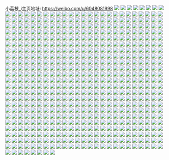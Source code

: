 小荔枝_i主页地址: https://weibo.com/u/6048081998 
![](https://wx4.sinaimg.cn/mw2000/006Bj8pEly1h91aouwnikj32c03407wk.jpg) 
![](https://wx4.sinaimg.cn/mw2000/006Bj8pEly1h91acoo88jj32c03407wj.jpg) 
![](https://wx4.sinaimg.cn/mw2000/006Bj8pEly1h91ac1h1vnj32c0340npf.jpg) 
![](https://wx4.sinaimg.cn/mw2000/006Bj8pEly1h91acrcf6uj32c0340u0z.jpg) 
![](https://wx4.sinaimg.cn/mw2000/006Bj8pEly1h91ac5hhoyj32802yonpf.jpg) 
![](https://wx4.sinaimg.cn/mw2000/006Bj8pEly1h91acskcyqj32c0340u0y.jpg) 
![](https://wx4.sinaimg.cn/mw2000/006Bj8pEly1h91ac742z7j32c03401kz.jpg) 
![](https://wx4.sinaimg.cn/mw2000/006Bj8pEly1h91actutufj32c0340x6q.jpg) 
![](https://wx4.sinaimg.cn/mw2000/006Bj8pEly1h91am2p43xj32392sbe83.jpg) 
![](https://wx4.sinaimg.cn/mw2000/006Bj8pEly1h8g03b583mj32c03401kz.jpg) 
![](https://wx4.sinaimg.cn/mw2000/006Bj8pEly1h8g03ebc1sj32c0340e83.jpg) 
![](https://wx4.sinaimg.cn/mw2000/006Bj8pEly1h8g037jacqj32802yokjo.jpg) 
![](https://wx4.sinaimg.cn/mw2000/006Bj8pEly1h8g0tx0675j32c0340npe.jpg) 
![](https://wx4.sinaimg.cn/mw2000/006Bj8pEly1h8g03bzvmvj32c0340e81.jpg) 
![](https://wx4.sinaimg.cn/mw2000/006Bj8pEly1h8g0r6n2waj32802yoe85.jpg) 
![](https://wx4.sinaimg.cn/mw2000/006Bj8pEly1h866096k14j30zo0zo7wh.jpg) 
![](https://wx4.sinaimg.cn/mw2000/006Bj8pEly1h866065okfj30yt0yt13w.jpg) 
![](https://wx4.sinaimg.cn/mw2000/006Bj8pEly1h86607ravaj30to0to1kx.jpg) 
![](https://wx4.sinaimg.cn/mw2000/006Bj8pEly1h86606pc46j30sg0sgthr.jpg) 
![](https://wx4.sinaimg.cn/mw2000/006Bj8pEly1h83htkmkgoj32802yo4qr.jpg) 
![](https://wx4.sinaimg.cn/mw2000/006Bj8pEly1h83httpfjrj32612yrnpd.jpg) 
![](https://wx4.sinaimg.cn/mw2000/006Bj8pEly1h83htpnz4pj32ak323x6p.jpg) 
![](https://wx4.sinaimg.cn/mw2000/006Bj8pEly1h83htlqiyzj31ym2m5b2a.jpg) 
![](https://wx4.sinaimg.cn/mw2000/006Bj8pEly1h83htsmd51j32c03401ky.jpg) 
![](https://wx4.sinaimg.cn/mw2000/006Bj8pEly1h83htijtwqj322p22pkjm.jpg) 
![](https://wx4.sinaimg.cn/mw2000/006Bj8pEly1h83htg6qcgj32802yo1kz.jpg) 
![](https://wx4.sinaimg.cn/mw2000/006Bj8pEly1h83htw2gxqj328k2zeqv7.jpg) 
![](https://wx4.sinaimg.cn/mw2000/006Bj8pEly1h83htnx6jnj32802yoqv6.jpg) 
![](https://wx4.sinaimg.cn/mw2000/006Bj8pEly1h83htolk02j30vc15s4cw.jpg) 
![](https://wx4.sinaimg.cn/mw2000/006Bj8pEly1h83htutt44j32c0340qv7.jpg) 
![](https://wx4.sinaimg.cn/mw2000/006Bj8pEly1h83htrqnqgj32802yohdv.jpg) 
![](https://wx4.sinaimg.cn/mw2000/006Bj8pEly1h7wqzqa9x0j324u2ugb2c.jpg) 
![](https://wx4.sinaimg.cn/mw2000/006Bj8pEly1h7wqyu6a8yj30u01407hz.jpg) 
![](https://wx4.sinaimg.cn/mw2000/006Bj8pEly1h7wqz48gqmj32802yo7wj.jpg) 
![](https://wx4.sinaimg.cn/mw2000/006Bj8pEly1h7wqywfdjdj31zt2nrkjm.jpg) 
![](https://wx4.sinaimg.cn/mw2000/006Bj8pEly1h7wqysuomvj32c03407wl.jpg) 
![](https://wx4.sinaimg.cn/mw2000/006Bj8pEly1h7wr025lw7j32802yoqv8.jpg) 
![](https://wx4.sinaimg.cn/mw2000/006Bj8pEly1h7wqzw2vpjj322i2rcnpf.jpg) 
![](https://wx4.sinaimg.cn/mw2000/006Bj8pEly1h7wr0418uqj329c29cx6p.jpg) 
![](https://wx4.sinaimg.cn/mw2000/006Bj8pEly1h7wqzde0pwj32802yo1l0.jpg) 
![](https://wx4.sinaimg.cn/mw2000/006Bj8pEly1h6hneun7fdj32802yoqv8.jpg) 
![](https://wx4.sinaimg.cn/mw2000/006Bj8pEly1h6hnesxr08j325p2y7qv5.jpg) 
![](https://wx4.sinaimg.cn/mw2000/006Bj8pEly1h6hneg1lovj32802804qr.jpg) 
![](https://wx4.sinaimg.cn/mw2000/006Bj8pEly1h6hnem9gatj32802804nv.jpg) 
![](https://wx4.sinaimg.cn/mw2000/006Bj8pEly1h6hneby0laj31p21p2u0y.jpg) 
![](https://wx4.sinaimg.cn/mw2000/006Bj8pEly1h6hne9x6iuj321g21gqv6.jpg) 
![](https://wx4.sinaimg.cn/mw2000/006Bj8pEly1h6hnedc7olj32yo280b2c.jpg) 
![](https://wx4.sinaimg.cn/mw2000/006Bj8pEly1h6hnernheyj322a22a4qp.jpg) 
![](https://wx4.sinaimg.cn/mw2000/006Bj8pEly1h6hnekpsotj3280280e65.jpg) 
![](https://wx4.sinaimg.cn/mw2000/006Bj8pEly1h6hneqbkwuj32yo2804jc.jpg) 
![](https://wx4.sinaimg.cn/mw2000/006Bj8pEly1h6hneeufp0j32802804qs.jpg) 
![](https://wx4.sinaimg.cn/mw2000/006Bj8pEly1h6hnejbtb4j32802yo1l1.jpg) 
![](https://wx4.sinaimg.cn/mw2000/006Bj8pEly1h6d2gvnk5jj31ho1zkh6u.jpg) 
![](https://wx4.sinaimg.cn/mw2000/006Bj8pEly1h6d2h0uyj8j31xi2kob2c.jpg) 
![](https://wx4.sinaimg.cn/mw2000/006Bj8pEly1h6d2gmhi6lj32802yonpf.jpg) 
![](https://wx4.sinaimg.cn/mw2000/006Bj8pEly1h6d2gzl7ahj30tw13wte2.jpg) 
![](https://wx4.sinaimg.cn/mw2000/006Bj8pEly1h6d2gpcq8wj32802yotp9.jpg) 
![](https://wx4.sinaimg.cn/mw2000/006Bj8pEly1h6d2gfx0xlj31ho1zkwxs.jpg) 
![](https://wx4.sinaimg.cn/mw2000/006Bj8pEly1h6d2gz1i0ij31ho1zkqv6.jpg) 
![](https://wx4.sinaimg.cn/mw2000/006Bj8pEly1h6d2h24w6mj32c0340npf.jpg) 
![](https://wx4.sinaimg.cn/mw2000/006Bj8pEly1h6d2gte5k6j32yo280h69.jpg) 
![](https://wx4.sinaimg.cn/mw2000/006Bj8pEly1h6d2gqj7pnj327z27ze82.jpg) 
![](https://wx4.sinaimg.cn/mw2000/006Bj8pEly1h6d2gdfrrej31ho1zk1kz.jpg) 
![](https://wx4.sinaimg.cn/mw2000/006Bj8pEly1h6d2gitt2oj31ho1zle82.jpg) 
![](https://wx4.sinaimg.cn/mw2000/006Bj8pEly1h4z5cx4fa9j30sg0sgk8b.jpg) 
![](https://wx4.sinaimg.cn/mw2000/006Bj8pEly1h4z5cigti9j324x2zq1ky.jpg) 
![](https://wx4.sinaimg.cn/mw2000/006Bj8pEly1h4z5chdztgj30u6148tkg.jpg) 
![](https://wx4.sinaimg.cn/mw2000/006Bj8pEly1h4z5cxlynsj31jm225npd.jpg) 
![](https://wx4.sinaimg.cn/mw2000/006Bj8pEly1h4z5cjbofnj322x2rwx6p.jpg) 
![](https://wx4.sinaimg.cn/mw2000/006Bj8pEly1h4z5cfplevj32z12c07wj.jpg) 
![](https://wx4.sinaimg.cn/mw2000/006Bj8pEly1h4z5cls769j32c0340b2b.jpg) 
![](https://wx4.sinaimg.cn/mw2000/006Bj8pEly1h4z5cgwg2aj324m2tx1kz.jpg) 
![](https://wx4.sinaimg.cn/mw2000/006Bj8pEly1h5406s3p36j32c03404qr.jpg) 
![](https://wx4.sinaimg.cn/mw2000/006Bj8pEly1h5406r5uy7j31qv2lz7wi.jpg) 
![](https://wx4.sinaimg.cn/mw2000/006Bj8pEly1h4gm98jv5qj30pq0zkdq0.jpg) 
![](https://wx4.sinaimg.cn/mw2000/006Bj8pEly1h4gm93mv84j30qo0zkwpb.jpg) 
![](https://wx4.sinaimg.cn/mw2000/006Bj8pEly1h4gm93v6k9j30qo0zkjxt.jpg) 
![](https://wx4.sinaimg.cn/mw2000/006Bj8pEly1h4gm92yplnj30qo0zkqc5.jpg) 
![](https://wx4.sinaimg.cn/mw2000/006Bj8pEly1h4gm98tnjwj30zk0qo48i.jpg) 
![](https://wx4.sinaimg.cn/mw2000/006Bj8pEly1h4gm94wjvmj30qo0zktfj.jpg) 
![](https://wx4.sinaimg.cn/mw2000/006Bj8pEly1h4gm9952amj30zk0qotij.jpg) 
![](https://wx4.sinaimg.cn/mw2000/006Bj8pEly1h4gm939tulj30om0zk0zk.jpg) 
![](https://wx4.sinaimg.cn/mw2000/006Bj8pEly1h4gm94mhgsj30qo0zkn6i.jpg) 
![](https://wx4.sinaimg.cn/mw2000/006Bj8pEly1h4gm9718glj328y2zyhdv.jpg) 
![](https://wx4.sinaimg.cn/mw2000/006Bj8pEly1h4gm94adtkj31cn1svtmv.jpg) 
![](https://wx4.sinaimg.cn/mw2000/006Bj8pEly1h4gm981i7oj328s28qhdu.jpg) 
![](https://wx4.sinaimg.cn/mw2000/006Bj8pEly1h42wqijc3xj31dw1dw4qp.jpg) 
![](https://wx4.sinaimg.cn/mw2000/006Bj8pEly1h42wqjg3slj31jr1jre81.jpg) 
![](https://wx4.sinaimg.cn/mw2000/006Bj8pEly1h42wqqxkboj31ud1udhdu.jpg) 
![](https://wx4.sinaimg.cn/mw2000/006Bj8pEly1h42wql5rmyj3268268qv6.jpg) 
![](https://wx4.sinaimg.cn/mw2000/006Bj8pEly1h42wqn6ixqj31qd1qd7wj.jpg) 
![](https://wx4.sinaimg.cn/mw2000/006Bj8pEly1h42wqwdjfgj3231231qv6.jpg) 
![](https://wx4.sinaimg.cn/mw2000/006Bj8pEly1h42wqrzicvj324n2u7npe.jpg) 
![](https://wx4.sinaimg.cn/mw2000/006Bj8pEly1h42wqotfgoj31j41j4b29.jpg) 
![](https://wx4.sinaimg.cn/mw2000/006Bj8pEly1h42wqpt3u8j321l2vz1ky.jpg) 
![](https://wx4.sinaimg.cn/mw2000/006Bj8pEly1h3p1sxfsbwj3280280hdw.jpg) 
![](https://wx4.sinaimg.cn/mw2000/006Bj8pEly1h3p1t5oivxj32c02c0u0x.jpg) 
![](https://wx4.sinaimg.cn/mw2000/006Bj8pEly1h3p1sogn5vj32802yoqv8.jpg) 
![](https://wx4.sinaimg.cn/mw2000/006Bj8pEly1h3p1tb2z5yj31400u07ce.jpg) 
![](https://wx4.sinaimg.cn/mw2000/006Bj8pEly1h3p1taq3cpj32yo280u10.jpg) 
![](https://wx4.sinaimg.cn/mw2000/006Bj8pEly1h3p1spt7huj32c02c04qr.jpg) 
![](https://wx4.sinaimg.cn/mw2000/006Bj8pEly1h3p1t4j78aj32c02c0u0y.jpg) 
![](https://wx4.sinaimg.cn/mw2000/006Bj8pEly1h3p1y29e7dj32c02c0b2a.jpg) 
![](https://wx4.sinaimg.cn/mw2000/006Bj8pEly1h3p1sqtxpmj329830bkjm.jpg) 
![](https://wx4.sinaimg.cn/mw2000/006Bj8pEly1h3cf6q33cjj322x2rvu0y.jpg) 
![](https://wx4.sinaimg.cn/mw2000/006Bj8pEly1h3cf6r4uubj32312s2e82.jpg) 
![](https://wx4.sinaimg.cn/mw2000/006Bj8pEly1h3cf6ifaplj31ma25p1kx.jpg) 
![](https://wx4.sinaimg.cn/mw2000/006Bj8pEly1h3cf6p08msj32802yo1kz.jpg) 
![](https://wx4.sinaimg.cn/mw2000/006Bj8pEly1h3cf6hr9akj32802yo4qr.jpg) 
![](https://wx4.sinaimg.cn/mw2000/006Bj8pEly1h3cf6lh8tuj32802yo4qr.jpg) 
![](https://wx4.sinaimg.cn/mw2000/006Bj8pEly1h3cf6msx5oj32802yphdv.jpg) 
![](https://wx4.sinaimg.cn/mw2000/006Bj8pEly1h3cf6ntn2tj32802yonpe.jpg) 
![](https://wx4.sinaimg.cn/mw2000/006Bj8pEly1h3cf6jar0pj325j2ve1ky.jpg) 
![](https://wx4.sinaimg.cn/mw2000/006Bj8pEly1h34d3c7u5hj32c02c0u0y.jpg) 
![](https://wx4.sinaimg.cn/mw2000/006Bj8pEly1h34d39xtsgj3280280kjn.jpg) 
![](https://wx4.sinaimg.cn/mw2000/006Bj8pEly1h34d38as8qj3280280b2c.jpg) 
![](https://wx4.sinaimg.cn/mw2000/006Bj8pEly1h34d3nn19hj32802yox6t.jpg) 
![](https://wx4.sinaimg.cn/mw2000/006Bj8pEly1h34d3eogm7j32c02c0hdu.jpg) 
![](https://wx4.sinaimg.cn/mw2000/006Bj8pEly1h34d3b5kmrj32hq3bo1kz.jpg) 
![](https://wx4.sinaimg.cn/mw2000/006Bj8pEly1h34d3dan4rj32c02c0x6q.jpg) 
![](https://wx4.sinaimg.cn/mw2000/006Bj8pEly1h34d3rbzhmj31z22mq7wk.jpg) 
![](https://wx4.sinaimg.cn/mw2000/006Bj8pEly1h34d3la3gtj32c0340x6p.jpg) 
![](https://wx4.sinaimg.cn/mw2000/006Bj8pEly1h34d3gxv4tj32c02c07wj.jpg) 
![](https://wx4.sinaimg.cn/mw2000/006Bj8pEly1h34d3il1unj32802807wk.jpg) 
![](https://wx4.sinaimg.cn/mw2000/006Bj8pEly1h34d3fvep8j32c02c01kz.jpg) 
![](https://wx4.sinaimg.cn/mw2000/006Bj8pEly1h34d3p7webj31tg2f9u0z.jpg) 
![](https://wx4.sinaimg.cn/mw2000/006Bj8pEly1h34d3bghtqj30u00u0tkk.jpg) 
![](https://wx4.sinaimg.cn/mw2000/006Bj8pEly1h34d3k7mi8j32c03404qt.jpg) 
![](https://wx4.sinaimg.cn/mw2000/006Bj8pEly1h2v3u03s2yj327z27znpg.jpg) 
![](https://wx4.sinaimg.cn/mw2000/006Bj8pEly1h2v3tqmgs6j30w30w3tu2.jpg) 
![](https://wx4.sinaimg.cn/mw2000/006Bj8pEly1h2v3u5hi2uj31n51n5b2a.jpg) 
![](https://wx4.sinaimg.cn/mw2000/006Bj8pEly1h2v3u4nwfnj32802yohdx.jpg) 
![](https://wx4.sinaimg.cn/mw2000/006Bj8pEly1h2v3ty3m14j32c02c0x6p.jpg) 
![](https://wx4.sinaimg.cn/mw2000/006Bj8pEly1h2v3tu2pf6j31vf2hve84.jpg) 
![](https://wx4.sinaimg.cn/mw2000/006Bj8pEly1h2v3tvuuagj32802yo1l1.jpg) 
![](https://wx4.sinaimg.cn/mw2000/006Bj8pEly1h2v3trf8c7j32c02c0x6q.jpg) 
![](https://wx4.sinaimg.cn/mw2000/006Bj8pEly1h2v3txfn1cj32802yohdw.jpg) 
![](https://wx4.sinaimg.cn/mw2000/006Bj8pEly1h2g1iu1ggfj31lk2fs1kx.jpg) 
![](https://wx4.sinaimg.cn/mw2000/006Bj8pEly1h2g1iw7jlpj322g2yn4qq.jpg) 
![](https://wx4.sinaimg.cn/mw2000/006Bj8pEly1h2g1isy7bgj32802yob2a.jpg) 
![](https://wx4.sinaimg.cn/mw2000/006Bj8pEly1h2g1j1v4sqj30u0140wng.jpg) 
![](https://wx4.sinaimg.cn/mw2000/006Bj8pEly1h2g1ixgb50j32802yo4qr.jpg) 
![](https://wx4.sinaimg.cn/mw2000/006Bj8pEly1h2g1iz2hh1j32802yo1kz.jpg) 
![](https://wx4.sinaimg.cn/mw2000/006Bj8pEly1h2g1j024hsj32ak2akhdu.jpg) 
![](https://wx4.sinaimg.cn/mw2000/006Bj8pEly1h2g1j1e0vcj32802yohdu.jpg) 
![](https://wx4.sinaimg.cn/mw2000/006Bj8pEly1h2133uu6whj32802yox6q.jpg) 
![](https://wx4.sinaimg.cn/mw2000/006Bj8pEly1h2133wbfnbj32102rsu0y.jpg) 
![](https://wx4.sinaimg.cn/mw2000/006Bj8pEly1h2133xr4nrj32802yonpf.jpg) 
![](https://wx4.sinaimg.cn/mw2000/006Bj8pEly1h2133yy70xj32yo280b2b.jpg) 
![](https://wx4.sinaimg.cn/mw2000/006Bj8pEly1h2133qtqrzj32802yo7wk.jpg) 
![](https://wx4.sinaimg.cn/mw2000/006Bj8pEly1h2133o1bkbj32402w3x6p.jpg) 
![](https://wx4.sinaimg.cn/mw2000/006Bj8pEly1h2133tima6j32802yob2b.jpg) 
![](https://wx4.sinaimg.cn/mw2000/006Bj8pEly1h2133oi72uj30u2142k59.jpg) 
![](https://wx4.sinaimg.cn/mw2000/006Bj8pEly1h21344exmpj31dc1qtnpd.jpg) 
![](https://wx4.sinaimg.cn/mw2000/006Bj8pEly1h21347an8pj32yo280npf.jpg) 
![](https://wx4.sinaimg.cn/mw2000/006Bj8pEly1h2134v65osj32332x0qv6.jpg) 
![](https://wx4.sinaimg.cn/mw2000/006Bj8pEly1h2134tvuiwj32c0340hdw.jpg) 
![](https://wx4.sinaimg.cn/mw2000/006Bj8pEly1h21342xyzaj32yo280hdv.jpg) 
![](https://wx4.sinaimg.cn/mw2000/006Bj8pEly1h21340zgmdj323z2wee84.jpg) 
![](https://wx4.sinaimg.cn/mw2000/006Bj8pEly1h21345vftmj32372wyu0z.jpg) 
![](https://wx4.sinaimg.cn/mw2000/006Bj8pEly1h1xfxkcqotj32802yo7wi.jpg) 
![](https://wx4.sinaimg.cn/mw2000/006Bj8pEly1h1xfxhx3lxj30u00u0djj.jpg) 
![](https://wx4.sinaimg.cn/mw2000/006Bj8pEly1h1xfxphc2dj3280280e81.jpg) 
![](https://wx4.sinaimg.cn/mw2000/006Bj8pEly1h1xfxow5c9j32802yonpd.jpg) 
![](https://wx4.sinaimg.cn/mw2000/006Bj8pEly1h1xfxhpx4xj30ty19atj4.jpg) 
![](https://wx4.sinaimg.cn/mw2000/006Bj8pEly1h1xfxlapxfj32802yoe82.jpg) 
![](https://wx4.sinaimg.cn/mw2000/006Bj8pEly1h1xfxhaqnwj32802you0x.jpg) 
![](https://wx4.sinaimg.cn/mw2000/006Bj8pEly1h1xfxj729rj320p2shqv5.jpg) 
![](https://wx4.sinaimg.cn/mw2000/006Bj8pEly1h1xfxiiu0bj31qz1qz4qp.jpg) 
![](https://wx4.sinaimg.cn/mw2000/006Bj8pEly1h1xfxnvxf4j3280280b29.jpg) 
![](https://wx4.sinaimg.cn/mw2000/006Bj8pEly1h1xfxml5l5j32802yox6p.jpg) 
![](https://wx4.sinaimg.cn/mw2000/006Bj8pEly1h1xfyvxa7uj31z01z07wh.jpg) 
![](https://wx4.sinaimg.cn/mw2000/006Bj8pEly1h15w4bn0cjj3280280u0x.jpg) 
![](https://wx4.sinaimg.cn/mw2000/006Bj8pEly1h15w4x3iyaj329a29aqv6.jpg) 
![](https://wx4.sinaimg.cn/mw2000/006Bj8pEly1h15w4ka15lj3280280kjl.jpg) 
![](https://wx4.sinaimg.cn/mw2000/006Bj8pEly1h15w4jnopzj32802807wi.jpg) 
![](https://wx4.sinaimg.cn/mw2000/006Bj8pEly1h15w5bckxxj30tw0twdy9.jpg) 
![](https://wx4.sinaimg.cn/mw2000/006Bj8pEly1h15w4huu55j32802804qq.jpg) 
![](https://wx4.sinaimg.cn/mw2000/006Bj8pEly1h15w4irturj324a24ab2a.jpg) 
![](https://wx4.sinaimg.cn/mw2000/006Bj8pEly1h15w4ldjyqj323d23de81.jpg) 
![](https://wx4.sinaimg.cn/mw2000/006Bj8pEly1h15w4do7tlj32802yokjn.jpg) 
![](https://wx4.sinaimg.cn/mw2000/006Bj8pEly1h0xmy5y5trj325a25aqv9.jpg) 
![](https://wx4.sinaimg.cn/mw2000/006Bj8pEly1h0xmxtwbq0j32c02c0npe.jpg) 
![](https://wx4.sinaimg.cn/mw2000/006Bj8pEly1h0xmy2b46mj32802yox6s.jpg) 
![](https://wx4.sinaimg.cn/mw2000/006Bj8pEly1h0xmy8y3x6j3280280x6r.jpg) 
![](https://wx4.sinaimg.cn/mw2000/006Bj8pEly1h0xmxyjhz2j32802801kz.jpg) 
![](https://wx4.sinaimg.cn/mw2000/006Bj8pEly1h0xmyc4htpj3280280b2c.jpg) 
![](https://wx4.sinaimg.cn/mw2000/006Bj8pEly1h0xmxx8ylcj321k21k1l0.jpg) 
![](https://wx4.sinaimg.cn/mw2000/006Bj8pEly1h0xmxvai8aj33402c0x6s.jpg) 
![](https://wx4.sinaimg.cn/mw2000/006Bj8pEly1h0xmxt29x1j327926okjo.jpg) 
![](https://wx4.sinaimg.cn/mw2000/006Bj8pEly1gy1nma46m1j32802yohdu.jpg) 
![](https://wx4.sinaimg.cn/mw2000/006Bj8pEly1gy1nmv73nbj30u00u0jzf.jpg) 
![](https://wx4.sinaimg.cn/mw2000/006Bj8pEly1gy1nmfjadpj31rn1rnnpd.jpg) 
![](https://wx4.sinaimg.cn/mw2000/006Bj8pEly1gy1nmdoio7j3214214hdt.jpg) 
![](https://wx4.sinaimg.cn/mw2000/006Bj8pEly1gy1nmud2coj30u00u0to7.jpg) 
![](https://wx4.sinaimg.cn/mw2000/006Bj8pEly1gy1nmh4gxej31sh2g77wi.jpg) 
![](https://wx4.sinaimg.cn/mw2000/006Bj8pEly1gy1nmejel3j31t125chdt.jpg) 
![](https://wx4.sinaimg.cn/mw2000/006Bj8pEly1gy1nmppn97j30u20u2ame.jpg) 
![](https://wx4.sinaimg.cn/mw2000/006Bj8pEly1gy1nmcrchjj323k23k7wi.jpg) 
![](https://wx4.sinaimg.cn/mw2000/006Bj8pEly1gxsi6n8ay9j32672wanpd.jpg) 
![](https://wx4.sinaimg.cn/mw2000/006Bj8pEly1gxsi6o59t4j32802yox6s.jpg) 
![](https://wx4.sinaimg.cn/mw2000/006Bj8pEly1gxsi6m53t0j32c0340u0y.jpg) 
![](https://wx4.sinaimg.cn/mw2000/006Bj8pEly1gxsi6p3zfjj32802yoe84.jpg) 
![](https://wx4.sinaimg.cn/mw2000/006Bj8pEly1gxsi6pur5wj32c02c0x6p.jpg) 
![](https://wx4.sinaimg.cn/mw2000/006Bj8pEly1gxsi6rft8ij32c02c0hdu.jpg) 
![](https://wx4.sinaimg.cn/mw2000/006Bj8pEly1gxsi6ulap7j32c0340x6q.jpg) 
![](https://wx4.sinaimg.cn/mw2000/006Bj8pEly1gxsi6srw3fj32802yob2c.jpg) 
![](https://wx4.sinaimg.cn/mw2000/006Bj8pEly1gxlk2164yxj32802yoe86.jpg) 
![](https://wx4.sinaimg.cn/mw2000/006Bj8pEly1gxlk25o6p0j323s2t1qv6.jpg) 
![](https://wx4.sinaimg.cn/mw2000/006Bj8pEly1gxlk1qhq22j323h2snnpf.jpg) 
![](https://wx4.sinaimg.cn/mw2000/006Bj8pEly1gxlk22o70sj30u01bedvt.jpg) 
![](https://wx4.sinaimg.cn/mw2000/006Bj8pEly1gxlk280u11j32802yo7wk.jpg) 
![](https://wx4.sinaimg.cn/mw2000/006Bj8pEly1gxlk1xoeoyj32802yonpi.jpg) 
![](https://wx4.sinaimg.cn/mw2000/006Bj8pEly1gxlk21t17zj30u0140n4r.jpg) 
![](https://wx4.sinaimg.cn/mw2000/006Bj8pEly1gxlk229ceej30u00u04f6.jpg) 
![](https://wx4.sinaimg.cn/mw2000/006Bj8pEly1gxlk1tvy5xj32802yohdv.jpg) 
![](https://wx4.sinaimg.cn/mw2000/006Bj8pEly1gwzkcih7uxj31sg2dskjm.jpg) 
![](https://wx4.sinaimg.cn/mw2000/006Bj8pEly1gww4ld1t5bj31sg2dsu0y.jpg) 
![](https://wx4.sinaimg.cn/mw2000/006Bj8pEly1gwi7otvqn0j30u0140jzt.jpg) 
![](https://wx4.sinaimg.cn/mw2000/006Bj8pEly1gwi7ou47prj30u00u042s.jpg) 
![](https://wx4.sinaimg.cn/mw2000/006Bj8pEly1gwi7oujebyj30w616w163.jpg) 
![](https://wx4.sinaimg.cn/mw2000/006Bj8pEly1gwi7ov4kpxj30w616wk2u.jpg) 
![](https://wx4.sinaimg.cn/mw2000/006Bj8pEly1gwi7ovelnqj30u0140wkr.jpg) 
![](https://wx4.sinaimg.cn/mw2000/006Bj8pEly1gwi7ow7mu9j30u03c0h8x.jpg) 
![](https://wx4.sinaimg.cn/mw2000/006Bj8pEly1gwi7own85pj30u00u077l.jpg) 
![](https://wx4.sinaimg.cn/mw2000/006Bj8pEly1gwi7owye9mj30u00u0tef.jpg) 
![](https://wx4.sinaimg.cn/mw2000/006Bj8pEly1gwi7ot9izwj30u03c47wh.jpg) 
![](https://wx4.sinaimg.cn/mw2000/006Bj8pEly1gvic3vi2gzj60u014044402.jpg) 
![](https://wx4.sinaimg.cn/mw2000/006Bj8pEly1gvic3vyfrqj60u00u0qa702.jpg) 
![](https://wx4.sinaimg.cn/mw2000/006Bj8pEly1gvic3wkglxj60u02ai7mc02.jpg) 
![](https://wx4.sinaimg.cn/mw2000/006Bj8pEly1gvic3wzf9yj61400u0dpz02.jpg) 
![](https://wx4.sinaimg.cn/mw2000/006Bj8pEly1gvic3ye6wij60u00u0dne02.jpg) 
![](https://wx4.sinaimg.cn/mw2000/006Bj8pEly1gvic3uxzpsj60u02d04he02.jpg) 
![](https://wx4.sinaimg.cn/mw2000/006Bj8pEly1gvic3zhalgj60u02i07oo02.jpg) 
![](https://wx4.sinaimg.cn/mw2000/006Bj8pEly1gvic3zzjgwj60u00u00zu02.jpg) 
![](https://wx4.sinaimg.cn/mw2000/006Bj8pEly1gvic40llekj60u00u079y02.jpg) 
![](https://wx4.sinaimg.cn/mw2000/006Bj8pEly1gv4m57wcwtj629y31a7wj02.jpg) 
![](https://wx4.sinaimg.cn/mw2000/006Bj8pEly1gv4m59posgj627232ie8302.jpg) 
![](https://wx4.sinaimg.cn/mw2000/006Bj8pEly1gv4m5d6homj627i2zchdv02.jpg) 
![](https://wx4.sinaimg.cn/mw2000/006Bj8pEly1gv4m5ei5v9j61sc2ds7wj02.jpg) 
![](https://wx4.sinaimg.cn/mw2000/006Bj8pEly1gv4m5ardrnj61o3285b2902.jpg) 
![](https://wx4.sinaimg.cn/mw2000/006Bj8pEly1gv4m554ww6j620w2p64qq02.jpg) 
![](https://wx4.sinaimg.cn/mw2000/006Bj8pEly1gv4m56002oj60u03c07wh02.jpg) 
![](https://wx4.sinaimg.cn/mw2000/006Bj8pEly1gv4m5c172pj628f28fu0x02.jpg) 
![](https://wx4.sinaimg.cn/mw2000/006Bj8pEly1gv4m56oeo3j60u02uix5d02.jpg) 
![](https://wx4.sinaimg.cn/mw2000/006Bj8pEly1guwc6313usj61491491kx02.jpg) 
![](https://wx4.sinaimg.cn/mw2000/006Bj8pEly1guwc5jjcwuj61mn1mn1ky02.jpg) 
![](https://wx4.sinaimg.cn/mw2000/006Bj8pEly1guwc6cf21zj62802801l002.jpg) 
![](https://wx4.sinaimg.cn/mw2000/006Bj8pEly1guwc608l5sj6280280u1002.jpg) 
![](https://wx4.sinaimg.cn/mw2000/006Bj8pEly1guwc6mpl16j6280280u0y02.jpg) 
![](https://wx4.sinaimg.cn/mw2000/006Bj8pEly1guwc6eklehj61yo2m67wj02.jpg) 
![](https://wx4.sinaimg.cn/mw2000/006Bj8pEly1guwc5piduhj61ov1ovx6p02.jpg) 
![](https://wx4.sinaimg.cn/mw2000/006Bj8pEly1guwc6pqqdxj62802yo7wj02.jpg) 
![](https://wx4.sinaimg.cn/mw2000/006Bj8pEly1guwc6l1iajj61ta2te1l002.jpg) 
![](https://wx4.sinaimg.cn/mw2000/006Bj8pEly1gupgi2t91uj60ty0mhqez02.jpg) 
![](https://wx4.sinaimg.cn/mw2000/006Bj8pEly1gupgi1961gj62802yo4qs02.jpg) 
![](https://wx4.sinaimg.cn/mw2000/006Bj8pEly1gupghndefhj61ho1zknpd02.jpg) 
![](https://wx4.sinaimg.cn/mw2000/006Bj8pEly1gupgiflsjhj60u00u0dlf02.jpg) 
![](https://wx4.sinaimg.cn/mw2000/006Bj8pEly1gupgikni5fj61cy1ta7wi02.jpg) 
![](https://wx4.sinaimg.cn/mw2000/006Bj8pEly1gupgie7wcej62c0340hdu02.jpg) 
![](https://wx4.sinaimg.cn/mw2000/006Bj8pEly1gupgi9yce4j61f91wahdt02.jpg) 
![](https://wx4.sinaimg.cn/mw2000/006Bj8pEly1gupgi59ggrj61yg2lye8202.jpg) 
![](https://wx4.sinaimg.cn/mw2000/006Bj8pEly1gupgice5fpj60om0wuaj602.jpg) 
![](https://wx4.sinaimg.cn/mw2000/006Bj8pEly1gucn6i7b6ij61wz2nt1kx02.jpg) 
![](https://wx4.sinaimg.cn/mw2000/006Bj8pEly1gucn6ep98kj62c02c0x6q02.jpg) 
![](https://wx4.sinaimg.cn/mw2000/006Bj8pEly1gucn6aqfg7j62c02c0kjl02.jpg) 
![](https://wx4.sinaimg.cn/mw2000/006Bj8pEly1gucn6matbhj60u03c0aup02.jpg) 
![](https://wx4.sinaimg.cn/mw2000/006Bj8pEly1gucn6fptwyj61ej1vddp402.jpg) 
![](https://wx4.sinaimg.cn/mw2000/006Bj8pEly1gucn6gole5j61ep1epaqz02.jpg) 
![](https://wx4.sinaimg.cn/mw2000/006Bj8pEly1gucn6l0pubj61ur1ur7wh02.jpg) 
![](https://wx4.sinaimg.cn/mw2000/006Bj8pEly1gucn6lj4vxj60u02i0dvx02.jpg) 
![](https://wx4.sinaimg.cn/mw2000/006Bj8pEly1gucn6k03vjj60v9166wn502.jpg) 
![](https://wx4.sinaimg.cn/mw2000/006Bj8pEly1gthibd2w66j32c02c0kjm.jpg) 
![](https://wx4.sinaimg.cn/mw2000/006Bj8pEly1gthibmvk6dj31sc2dsx6r.jpg) 
![](https://wx4.sinaimg.cn/mw2000/006Bj8pEly1gthibgodqjj32a92a9kjn.jpg) 
![](https://wx4.sinaimg.cn/mw2000/006Bj8pEly1gthiba9i97j324y2qh1kz.jpg) 
![](https://wx4.sinaimg.cn/mw2000/006Bj8pEly1gthibc0jbrj31wo1wou0z.jpg) 
![](https://wx4.sinaimg.cn/mw2000/006Bj8pEly1gthihkudelj32292r04qs.jpg) 
![](https://wx4.sinaimg.cn/mw2000/006Bj8pEly1gthibih4epj31sc2dshdu.jpg) 
![](https://wx4.sinaimg.cn/mw2000/006Bj8pEly1gthibhi40gj31sc2dsb2a.jpg) 
![](https://wx4.sinaimg.cn/mw2000/006Bj8pEly1gthibjg2n3j31sc2dse82.jpg) 
![](https://wx4.sinaimg.cn/mw2000/006Bj8pEly1gtcqmyguc1j32802yox6r.jpg) 
![](https://wx4.sinaimg.cn/mw2000/006Bj8pEly1gtcqn1l4qgj32c02c04qt.jpg) 
![](https://wx4.sinaimg.cn/mw2000/006Bj8pEly1gtcqn4h3n4j32802yokjp.jpg) 
![](https://wx4.sinaimg.cn/mw2000/006Bj8pEly1gtcqn8sob1j32802you10.jpg) 
![](https://wx4.sinaimg.cn/mw2000/006Bj8pEly1gtcqmwj5xtj32c02c0npe.jpg) 
![](https://wx4.sinaimg.cn/mw2000/006Bj8pEly1gtcqn6m381j32802yohdx.jpg) 
![](https://wx4.sinaimg.cn/mw2000/006Bj8pEly1gtcqmzur6mj31sc2dsb2a.jpg) 
![](https://wx4.sinaimg.cn/mw2000/006Bj8pEly1gtcqmupm8ej32c02c0x6q.jpg) 
![](https://wx4.sinaimg.cn/mw2000/006Bj8pEly1gtcqmt2pahj31sc2dsu0y.jpg) 
![](https://wx4.sinaimg.cn/mw2000/006Bj8pEly1gsbyd6h4x2j32802you1c.jpg) 
![](https://wx4.sinaimg.cn/mw2000/006Bj8pEly1gsbydb27cqj32c02c0u0y.jpg) 
![](https://wx4.sinaimg.cn/mw2000/006Bj8pEly1gsbydkdxk0j32802yonpq.jpg) 
![](https://wx4.sinaimg.cn/mw2000/006Bj8pEly1gsbyd12415j32802yoqvl.jpg) 
![](https://wx4.sinaimg.cn/mw2000/006Bj8pEly1gsbyd9ialaj32c02c07wp.jpg) 
![](https://wx4.sinaimg.cn/mw2000/006Bj8pEly1gsbydsiev6j32802yob2m.jpg) 
![](https://wx4.sinaimg.cn/mw2000/006Bj8pEly1gsbydflz7sj32802yoe8l.jpg) 
![](https://wx4.sinaimg.cn/mw2000/006Bj8pEly1gsbycwrya8j31sg2dshdy.jpg) 
![](https://wx4.sinaimg.cn/mw2000/006Bj8pEly1gsbydo1ux8j32802yo4r3.jpg) 
![](https://wx4.sinaimg.cn/mw2000/006Bj8pEly1grbxj3rcvaj326f2wlx6s.jpg) 
![](https://wx4.sinaimg.cn/mw2000/006Bj8pEly1grbxj286hqj32802yob2c.jpg) 
![](https://wx4.sinaimg.cn/mw2000/006Bj8pEly1grbxj5c8dij326s2x2nph.jpg) 
![](https://wx4.sinaimg.cn/mw2000/006Bj8pEly1grbxizblmij31gq1ybnpe.jpg) 
![](https://wx4.sinaimg.cn/mw2000/006Bj8pEly1grbxiy6afuj32252qve83.jpg) 
![](https://wx4.sinaimg.cn/mw2000/006Bj8pEly1grbxj0r4m7j31ho1zkqv6.jpg) 
![](https://wx4.sinaimg.cn/mw2000/006Bj8pEly1grbxiwya4kj30sr12cnf3.jpg) 
![](https://wx4.sinaimg.cn/mw2000/006Bj8pEly1grbxiw6t3aj30v915odwb.jpg) 
![](https://wx4.sinaimg.cn/mw2000/006Bj8pEly1grbxiwi5a9j30td136qir.jpg) 
![](https://wx4.sinaimg.cn/mw2000/006Bj8pEly1gqumu8ez09j324y2ulu19.jpg) 
![](https://wx4.sinaimg.cn/mw2000/006Bj8pEly1gqumtu95hkj30rs24e4qp.jpg) 
![](https://wx4.sinaimg.cn/mw2000/006Bj8pEly1gqumu3p9qxj31py2amb2f.jpg) 
![](https://wx4.sinaimg.cn/mw2000/006Bj8pEly1gqumu1p8lpj31sc2fkqve.jpg) 
![](https://wx4.sinaimg.cn/mw2000/006Bj8pEly1gqumtvygbdj30zk1betp4.jpg) 
![](https://wx4.sinaimg.cn/mw2000/006Bj8pEly1gqumtvh47nj322c2r4npe.jpg) 
![](https://wx4.sinaimg.cn/mw2000/006Bj8pEly1gqumttjcq1j31sc2ds1kz.jpg) 
![](https://wx4.sinaimg.cn/mw2000/006Bj8pEly1gqumtz3qgnj321v2qz7wt.jpg) 
![](https://wx4.sinaimg.cn/mw2000/006Bj8pEly1gqumtsizpqj31sc2ds1kz.jpg) 
![](https://wx4.sinaimg.cn/mw2000/006Bj8pEly1gq5e23ac38j32c02c0he8.jpg) 
![](https://wx4.sinaimg.cn/mw2000/006Bj8pEly1gq5e1vack4j31sc2dsu0y.jpg) 
![](https://wx4.sinaimg.cn/mw2000/006Bj8pEly1gq5e28g66oj31o01o0npd.jpg) 
![](https://wx4.sinaimg.cn/mw2000/006Bj8pEly1gq5e1yuy64j32c0340npp.jpg) 
![](https://wx4.sinaimg.cn/mw2000/006Bj8pEly1gq5e29icgnj325h2vbqv7.jpg) 
![](https://wx4.sinaimg.cn/mw2000/006Bj8pEly1gq5e1tn953j32c02c0b2b.jpg) 
![](https://wx4.sinaimg.cn/mw2000/006Bj8pEly1gq5e27eh3ej32c02c0kjx.jpg) 
![](https://wx4.sinaimg.cn/mw2000/006Bj8pEly1gq5e2as7esj31sc2dsqv6.jpg) 
![](https://wx4.sinaimg.cn/mw2000/006Bj8pEly1gq5e1sfcuvj31o01o0npd.jpg) 
![](https://wx4.sinaimg.cn/mw2000/006Bj8pEly1gp48d7tx42j31o01o0kjl.jpg) 
![](https://wx4.sinaimg.cn/mw2000/006Bj8pEly1gp48dajhqqj30rs2bcwyc.jpg) 
![](https://wx4.sinaimg.cn/mw2000/006Bj8pEly1gp48d8w411j31o01o0e81.jpg) 
![](https://wx4.sinaimg.cn/mw2000/006Bj8pEly1gp48da07v6j32032y8hdt.jpg) 
![](https://wx4.sinaimg.cn/mw2000/006Bj8pEly1gp48dax4z1j3291291qth.jpg) 
![](https://wx4.sinaimg.cn/mw2000/006Bj8pEly1gp48dccafmj31o01o0u0x.jpg) 
![](https://wx4.sinaimg.cn/mw2000/006Bj8pEly1gp48eqhykdj31o01o0npd.jpg) 
![](https://wx4.sinaimg.cn/mw2000/006Bj8pEly1gp48d9dqyoj30rs2bce3e.jpg) 
![](https://wx4.sinaimg.cn/mw2000/006Bj8pEly1gp48er7t7cj31mz1mzb29.jpg) 
![](https://wx4.sinaimg.cn/mw2000/006Bj8pEly1gorg6g1gxmj31sc2dse87.jpg) 
![](https://wx4.sinaimg.cn/mw2000/006Bj8pEly1gorg6pf8whj31sc2dse87.jpg) 
![](https://wx4.sinaimg.cn/mw2000/006Bj8pEly1gorg6n4qtzj31sc2dse87.jpg) 
![](https://wx4.sinaimg.cn/mw2000/006Bj8pEly1gorg6i9jn9j31sc2ds7wn.jpg) 
![](https://wx4.sinaimg.cn/mw2000/006Bj8pEly1gofvaw7n5vj32802yonpe.jpg) 
![](https://wx4.sinaimg.cn/mw2000/006Bj8pEly1gofvazsniwj32c02c04qp.jpg) 
![](https://wx4.sinaimg.cn/mw2000/006Bj8pEly1gofvaxbbrpj32892897wi.jpg) 
![](https://wx4.sinaimg.cn/mw2000/006Bj8pEly1gofvauw4aoj32c02c0e82.jpg) 
![](https://wx4.sinaimg.cn/mw2000/006Bj8pEly1gofvaz2v7hj32c02c0kjl.jpg) 
![](https://wx4.sinaimg.cn/mw2000/006Bj8pEly1gofvb1g0wkj32c02c04qq.jpg) 
![](https://wx4.sinaimg.cn/mw2000/006Bj8pEly1gofvb47irej31sc2ds7wi.jpg) 
![](https://wx4.sinaimg.cn/mw2000/006Bj8pEly1gofvb0hqf0j32c02c0kjl.jpg) 
![](https://wx4.sinaimg.cn/mw2000/006Bj8pEly1gofvb31dioj31sc2ds7wi.jpg) 
![](https://wx4.sinaimg.cn/mw2000/006Bj8pEly1go5onxaw7oj334022m7wi.jpg) 
![](https://wx4.sinaimg.cn/mw2000/006Bj8pEly1go5oo04wu0j32c0340qv5.jpg) 
![](https://wx4.sinaimg.cn/mw2000/006Bj8pEly1go5oo1k8icj31900u0k1z.jpg) 
![](https://wx4.sinaimg.cn/mw2000/006Bj8pEly1go5onzdfgzj32c0340e82.jpg) 
![](https://wx4.sinaimg.cn/mw2000/006Bj8pEly1go5oo21dfbj334122nu0x.jpg) 
![](https://wx4.sinaimg.cn/mw2000/006Bj8pEly1go5oo13iblj322n340u0y.jpg) 
![](https://wx4.sinaimg.cn/mw2000/006Bj8pEly1go5onylc9jj32y91znx6p.jpg) 
![](https://wx4.sinaimg.cn/mw2000/006Bj8pEly1go5onwknw4j322n340u0x.jpg) 
![](https://wx4.sinaimg.cn/mw2000/006Bj8pEly1go5oo2t4w0j322n340b2a.jpg) 
![](https://wx4.sinaimg.cn/mw2000/006Bj8pEly1gnwajor2yjj32c02c0qv6.jpg) 
![](https://wx4.sinaimg.cn/mw2000/006Bj8pEly1gnwajng7vmj32c02c0e83.jpg) 
![](https://wx4.sinaimg.cn/mw2000/006Bj8pEly1gnwajrouihj31sc2dsqv6.jpg) 
![](https://wx4.sinaimg.cn/mw2000/006Bj8pEly1gnwajpqsfjj32c033yqv6.jpg) 
![](https://wx4.sinaimg.cn/mw2000/006Bj8pEly1gnwajqdx9gj30rs1jkx66.jpg) 
![](https://wx4.sinaimg.cn/mw2000/006Bj8pEly1gnwajquxmpj30rs1jk1jd.jpg) 
![](https://wx4.sinaimg.cn/mw2000/006Bj8pEly1gnwajvhwctj31sc2ds4qq.jpg) 
![](https://wx4.sinaimg.cn/mw2000/006Bj8pEly1gnwajui0bvj32802yohdx.jpg) 
![](https://wx4.sinaimg.cn/mw2000/006Bj8pEly1gnwajsnxx7j31sc2ds7wj.jpg) 
![](https://wx4.sinaimg.cn/mw2000/006Bj8pEly1gntzvr3njhj31o01o0kjl.jpg) 
![](https://wx4.sinaimg.cn/mw2000/006Bj8pEly1gntzvlsdjlj33402c0u0x.jpg) 
![](https://wx4.sinaimg.cn/mw2000/006Bj8pEly1gntzvpwkuhj31o01o0e81.jpg) 
![](https://wx4.sinaimg.cn/mw2000/006Bj8pEly1gntzvufmi3j31o01o0hdt.jpg) 
![](https://wx4.sinaimg.cn/mw2000/006Bj8pEly1gntzvk0n4kj31kw1kwhdt.jpg) 
![](https://wx4.sinaimg.cn/mw2000/006Bj8pEly1gntzvw6qa7j31o01o0npd.jpg) 
![](https://wx4.sinaimg.cn/mw2000/006Bj8pEly1gntzvn4ytwj31o01o0u0x.jpg) 
![](https://wx4.sinaimg.cn/mw2000/006Bj8pEly1gntzvuw3zpj30u00u0grb.jpg) 
![](https://wx4.sinaimg.cn/mw2000/006Bj8pEly1gntzvsx0kgj31o01o01ky.jpg) 
![](https://wx4.sinaimg.cn/mw2000/006Bj8pEly1gnpkjb1ioxj322n340tze.jpg) 
![](https://wx4.sinaimg.cn/mw2000/006Bj8pEly1gnpkjcibe6j31y4340npd.jpg) 
![](https://wx4.sinaimg.cn/mw2000/006Bj8pEly1gnpkjfazi2j31x82x8b29.jpg) 
![](https://wx4.sinaimg.cn/mw2000/006Bj8pEly1gnpkjegw52j3340340b2c.jpg) 
![](https://wx4.sinaimg.cn/mw2000/006Bj8pEly1gnpkjajl0jj329r1pa1ky.jpg) 
![](https://wx4.sinaimg.cn/mw2000/006Bj8pEly1gnpkjd8bhuj322m22m1ky.jpg) 
![](https://wx4.sinaimg.cn/mw2000/006Bj8pEly1gnpkjbo1erj322n340e81.jpg) 
![](https://wx4.sinaimg.cn/mw2000/006Bj8pEly1gnpkjg2mkgj3205340npd.jpg) 
![](https://wx4.sinaimg.cn/mw2000/006Bj8pEly1gnpkjhe5a8j334022nnpd.jpg) 
![](https://wx4.sinaimg.cn/mw2000/006Bj8pEly1gng3npu99qj31xx1xynpe.jpg) 
![](https://wx4.sinaimg.cn/mw2000/006Bj8pEly1gng3nk40q1j31sc2ds4qr.jpg) 
![](https://wx4.sinaimg.cn/mw2000/006Bj8pEly1gng3nb2gmij32c02c0b2a.jpg) 
![](https://wx4.sinaimg.cn/mw2000/006Bj8pEly1gng3no85mmj32c02c07wk.jpg) 
![](https://wx4.sinaimg.cn/mw2000/006Bj8pEly1gng3newnhuj31sc1sb4qq.jpg) 
![](https://wx4.sinaimg.cn/mw2000/006Bj8pEly1gng3nre39bj327p27qhdu.jpg) 
![](https://wx4.sinaimg.cn/mw2000/006Bj8pEly1gng3ni4r8bj32c033yqv7.jpg) 
![](https://wx4.sinaimg.cn/mw2000/006Bj8pEly1gng3nlzjvej31sc2ds7wi.jpg) 
![](https://wx4.sinaimg.cn/mw2000/006Bj8pEly1gng3nbj0s6j30tm0tm4bs.jpg) 
![](https://wx4.sinaimg.cn/mw2000/006Bj8pEly1gnabr8mkmxj32802yohdv.jpg) 
![](https://wx4.sinaimg.cn/mw2000/006Bj8pEly1gnabr2wvlfj32c03407wi.jpg) 
![](https://wx4.sinaimg.cn/mw2000/006Bj8pEly1gnabrb4ukej32802yoe83.jpg) 
![](https://wx4.sinaimg.cn/mw2000/006Bj8pEly1gnabr6hep8j31sc2dse82.jpg) 
![](https://wx4.sinaimg.cn/mw2000/006Bj8pEly1gnabrdchbcj32c0340kjl.jpg) 
![](https://wx4.sinaimg.cn/mw2000/006Bj8pEly1gnabrhaok2j32802yokjn.jpg) 
![](https://wx4.sinaimg.cn/mw2000/006Bj8pEly1gmlz3tuc3pj30u00u0qd1.jpg) 
![](https://wx4.sinaimg.cn/mw2000/006Bj8pEly1gmlz3vlw2dj31zc2n2b2b.jpg) 
![](https://wx4.sinaimg.cn/mw2000/006Bj8pEly1gmlz3umx33j31sc2dsu0y.jpg) 
![](https://wx4.sinaimg.cn/mw2000/006Bj8pEly1gmlz3w4d4qj30u00u046i.jpg) 
![](https://wx4.sinaimg.cn/mw2000/006Bj8pEly1gmcs99sz9qj32802yoe83.jpg) 
![](https://wx4.sinaimg.cn/mw2000/006Bj8pEly1gmcs98p43mj31o01o0kjl.jpg) 
![](https://wx4.sinaimg.cn/mw2000/006Bj8pEly1gmcs98b6bgj30u00txgvp.jpg) 
![](https://wx4.sinaimg.cn/mw2000/006Bj8pEly1gmcs97ykpdj31sc2dsnpe.jpg) 
![](https://wx4.sinaimg.cn/mw2000/006Bj8pEly1gm019s9xj4j32802yo7wk.jpg) 
![](https://wx4.sinaimg.cn/mw2000/006Bj8pEly1gm019rfyplj30sg0se11a.jpg) 
![](https://wx4.sinaimg.cn/mw2000/006Bj8pEly1gm019n5my7j31kc2347wh.jpg) 
![](https://wx4.sinaimg.cn/mw2000/006Bj8pEly1gm019ply7oj322l2reb2c.jpg) 
![](https://wx4.sinaimg.cn/mw2000/006Bj8pEly1gm019r3pw0j31jm1xmkjl.jpg) 
![](https://wx4.sinaimg.cn/mw2000/006Bj8pEly1gm019o3jr7j324g2txhdw.jpg) 
![](https://wx4.sinaimg.cn/mw2000/006Bj8pEly1gm019t3k21j31sc2dsb2a.jpg) 
![](https://wx4.sinaimg.cn/mw2000/006Bj8pEly1gm019qgqzkj31v82hn1ky.jpg) 
![](https://wx4.sinaimg.cn/mw2000/006Bj8pEly1gm019mmq0xj31q12aqb2a.jpg) 
![](https://wx4.sinaimg.cn/mw2000/006Bj8pEly1glanq1ybeqj31lz1lzx6p.jpg) 
![](https://wx4.sinaimg.cn/mw2000/006Bj8pEly1glanqdinbtj30sf0sf0vx.jpg) 
![](https://wx4.sinaimg.cn/mw2000/006Bj8pEly1glanqhegasj31sc1schdv.jpg) 
![](https://wx4.sinaimg.cn/mw2000/006Bj8pEly1glanq44cxij31pu1puu0x.jpg) 
![](https://wx4.sinaimg.cn/mw2000/006Bj8pEly1glanqd7ju4j30ty0ty775.jpg) 
![](https://wx4.sinaimg.cn/mw2000/006Bj8pEly1glanq9kqt3j31sc1rvu0x.jpg) 
![](https://wx4.sinaimg.cn/mw2000/006Bj8pEly1glanq6ph5zj31lk1lkkjm.jpg) 
![](https://wx4.sinaimg.cn/mw2000/006Bj8pEly1glanpwwx3hj30n00n040n.jpg) 
![](https://wx4.sinaimg.cn/mw2000/006Bj8pEly1glanqcrl8pj31sc1scu0y.jpg) 
![](https://wx4.sinaimg.cn/mw2000/006Bj8pEly1gkvlrxhol7j311w1ejndr.jpg) 
![](https://wx4.sinaimg.cn/mw2000/006Bj8pEly1gkvlr2tzydj30yc1kwe30.jpg) 
![](https://wx4.sinaimg.cn/mw2000/006Bj8pEly1gkvlr6x83tj311x1kw7qg.jpg) 
![](https://wx4.sinaimg.cn/mw2000/006Bj8pEly1gkvlr56587j31sc2dsu0z.jpg) 
![](https://wx4.sinaimg.cn/mw2000/006Bj8pEly1gkvlr1vxzlj31kw1kw7wh.jpg) 
![](https://wx4.sinaimg.cn/mw2000/006Bj8pEly1gkvlramtraj31sc2dsqv7.jpg) 
![](https://wx4.sinaimg.cn/mw2000/006Bj8pEly1gkvlr0qq20j31kw11x4d0.jpg) 
![](https://wx4.sinaimg.cn/mw2000/006Bj8pEly1gkvlr2fd8ej31kw16oazm.jpg) 
![](https://wx4.sinaimg.cn/mw2000/006Bj8pEly1gkvlr6ani0j31sc2dsqv7.jpg) 
![](https://wx4.sinaimg.cn/mw2000/006Bj8pEly1gkvlwhh5v9j31sc2dsu0z.jpg) 
![](https://wx4.sinaimg.cn/mw2000/006Bj8pEly1gkvlwg7jo7j31sc2dsx6r.jpg) 
![](https://wx4.sinaimg.cn/mw2000/006Bj8pEly1gkvlwdcv0rj31sc2dsx6r.jpg) 
![](https://wx4.sinaimg.cn/mw2000/006Bj8pEly1gk1i9eqi4uj316o1kwtwc.jpg) 
![](https://wx4.sinaimg.cn/mw2000/006Bj8pEly1gk1i9faia3j31kw16onpd.jpg) 
![](https://wx4.sinaimg.cn/mw2000/006Bj8pEly1gk1i9g3m55j31kw16o1kx.jpg) 
![](https://wx4.sinaimg.cn/mw2000/006Bj8pEly1gk1i9fod4fj316r0w27eu.jpg) 
![](https://wx4.sinaimg.cn/mw2000/006Bj8pEly1gk1i9edjzaj31gr13ke5x.jpg) 
![](https://wx4.sinaimg.cn/mw2000/006Bj8pEly1gk1i9dxayuj316o1kwb17.jpg) 
![](https://wx4.sinaimg.cn/mw2000/006Bj8pEly1gjukaa09fnj31141jp7lb.jpg) 
![](https://wx4.sinaimg.cn/mw2000/006Bj8pEly1gjuka9d0ssj30x81kw1c8.jpg) 
![](https://wx4.sinaimg.cn/mw2000/006Bj8pEly1gjukaaw82qj31kw11x4nc.jpg) 
![](https://wx4.sinaimg.cn/mw2000/006Bj8pEly1gjukac2oy7j311x1kw49s.jpg) 
![](https://wx4.sinaimg.cn/mw2000/006Bj8pEly1gjukacswm3j311x1kwwz6.jpg) 
![](https://wx4.sinaimg.cn/mw2000/006Bj8pEly1gjukabppxsj30vs16e4eg.jpg) 
![](https://wx4.sinaimg.cn/mw2000/006Bj8pEly1gjukab9scij311x1kw12x.jpg) 
![](https://wx4.sinaimg.cn/mw2000/006Bj8pEly1gjuka8tgglj311x1kwwvi.jpg) 
![](https://wx4.sinaimg.cn/mw2000/006Bj8pEly1gjuka89f69j31kw11x4n1.jpg) 
![](https://wx4.sinaimg.cn/mw2000/006Bj8pEly1gjb3skcc5ij31s02dckjl.jpg) 
![](https://wx4.sinaimg.cn/mw2000/006Bj8pEly1gjb4008wqqj30rs1jk1kx.jpg) 
![](https://wx4.sinaimg.cn/mw2000/006Bj8pEly1gjb3sie2znj31s02dc4qq.jpg) 
![](https://wx4.sinaimg.cn/mw2000/006Bj8pEly1gjb3so6ocpj31sc1schdt.jpg) 
![](https://wx4.sinaimg.cn/mw2000/006Bj8pEly1gjb3zynrljj30rs1cm1et.jpg) 
![](https://wx4.sinaimg.cn/mw2000/006Bj8pEly1gjb3sm8pmrj31sg1sgkjl.jpg) 
![](https://wx4.sinaimg.cn/mw2000/006Bj8pEly1gjb3slat34j31s02dcx6p.jpg) 
![](https://wx4.sinaimg.cn/mw2000/006Bj8pEly1gjb3zzfueij30rs1jk7wh.jpg) 
![](https://wx4.sinaimg.cn/mw2000/006Bj8pEly1gjb3sjg842j31s02dcu0x.jpg) 
![](https://wx4.sinaimg.cn/mw2000/006Bj8pEly1gili77t88mj31jv16nnff.jpg) 
![](https://wx4.sinaimg.cn/mw2000/006Bj8pEly1gili78ravxj316o1kwb29.jpg) 
![](https://wx4.sinaimg.cn/mw2000/006Bj8pEly1gijdfnkof4j31kw16o1kx.jpg) 
![](https://wx4.sinaimg.cn/mw2000/006Bj8pEly1gijdfmucq8j316o1kw4qp.jpg) 
![](https://wx4.sinaimg.cn/mw2000/006Bj8pEly1gijdfm29xnj316o1kw7wh.jpg) 
![](https://wx4.sinaimg.cn/mw2000/006Bj8pEly1gijdfo867hj31kw16o7oe.jpg) 
![](https://wx4.sinaimg.cn/mw2000/006Bj8pEly1ghqc6xkkphj316o1kwngv.jpg) 
![](https://wx4.sinaimg.cn/mw2000/006Bj8pEly1ghcl56067dj30lb0sfgvr.jpg) 
![](https://wx4.sinaimg.cn/mw2000/006Bj8pEly1ghcl5s3dsnj31kw16oaxm.jpg) 
![](https://wx4.sinaimg.cn/mw2000/006Bj8pEly1ghcl58w02rj30zm0zlk96.jpg) 
![](https://wx4.sinaimg.cn/mw2000/006Bj8pEly1ghcl5rixfcj316o1kw7wh.jpg) 
![](https://wx4.sinaimg.cn/mw2000/006Bj8pEly1ghcl56rposj316o1kwqo9.jpg) 
![](https://wx4.sinaimg.cn/mw2000/006Bj8pEly1ghcl55ml2wj31kw1kwkjl.jpg) 
![](https://wx4.sinaimg.cn/mw2000/006Bj8pEly1ghcl569wbcj30lb0sfdp7.jpg) 
![](https://wx4.sinaimg.cn/mw2000/006Bj8pEly1ghcl58ke77j31kw16ox1c.jpg) 
![](https://wx4.sinaimg.cn/mw2000/006Bj8pEly1ghcl59bldej316o16n1fa.jpg) 
![](https://wx4.sinaimg.cn/mw2000/006Bj8pEly1gh8wxdrqfgj30rs0rnwo6.jpg) 
![](https://wx4.sinaimg.cn/mw2000/006Bj8pEly1gh8wxd00twj30rs0rsws0.jpg) 
![](https://wx4.sinaimg.cn/mw2000/006Bj8pEly1gh8wxehog0j30rs0rs11l.jpg) 
![](https://wx4.sinaimg.cn/mw2000/006Bj8pEly1gh8wxh6vzlj30rs1121c1.jpg) 
![](https://wx4.sinaimg.cn/mw2000/006Bj8pEly1gh8wxfoe88j30rs1124g9.jpg) 
![](https://wx4.sinaimg.cn/mw2000/006Bj8pEly1gh8wxj9ms2j30rs112e12.jpg) 
![](https://wx4.sinaimg.cn/mw2000/006Bj8pEly1ggzpjyj39dj316n1kwhdt.jpg) 
![](https://wx4.sinaimg.cn/mw2000/006Bj8pEly1ggzpjwc2jmj316o1kw1kx.jpg) 
![](https://wx4.sinaimg.cn/mw2000/006Bj8pEly1ggzpk0b9cdj316o1kw4qp.jpg) 
![](https://wx4.sinaimg.cn/mw2000/006Bj8pEly1ggg7g0hceyj316o1kw4j5.jpg) 
![](https://wx4.sinaimg.cn/mw2000/006Bj8pEly1ggg7g05xnxj31kw16o1kx.jpg) 
![](https://wx4.sinaimg.cn/mw2000/006Bj8pEly1ggg7g1840xj316o1kwnk7.jpg) 
![](https://wx4.sinaimg.cn/mw2000/006Bj8pEly1ggg7fzbfvrj31kw16o1dg.jpg) 
![](https://wx4.sinaimg.cn/mw2000/006Bj8pEly1ggg7gojig1j316o1kwkas.jpg) 
![](https://wx4.sinaimg.cn/mw2000/006Bj8pEly1ggg7g0vbxbj31kw16onjq.jpg) 
![](https://wx4.sinaimg.cn/mw2000/006Bj8pEly1ggbimmrjq8j30zk1bf4lx.jpg) 
![](https://wx4.sinaimg.cn/mw2000/006Bj8pEly1gfm6ak8i7dj30u0190dor.jpg) 
![](https://wx4.sinaimg.cn/mw2000/006Bj8pEly1gfm6ajk9ggj31o02yokjn.jpg) 
![](https://wx4.sinaimg.cn/mw2000/006Bj8pEly1gevoyvzv4yj31o02yo1kz.jpg) 
![](https://wx4.sinaimg.cn/mw2000/006Bj8pEly1gevoyo9m16j3340340b2c.jpg) 
![](https://wx4.sinaimg.cn/mw2000/006Bj8pEly1gevoyj04gbj31o02yonpe.jpg) 
![](https://wx4.sinaimg.cn/mw2000/006Bj8pEly1gevoysdhn0j31o02t44qr.jpg) 
![](https://wx4.sinaimg.cn/mw2000/006Bj8pEly1gevoyqpkrlj32bc2bcnpf.jpg) 
![](https://wx4.sinaimg.cn/mw2000/006Bj8pEly1gevoyyen3oj31o02yo7wj.jpg) 
![](https://wx4.sinaimg.cn/mw2000/006Bj8pEly1gevoyu96pdj31sc2dsx6q.jpg) 
![](https://wx4.sinaimg.cn/mw2000/006Bj8pEly1gevoyk08d5j31jk1gd1kx.jpg) 
![](https://wx4.sinaimg.cn/mw2000/006Bj8pEly1gevoyzb3d6j30v91vowuj.jpg) 
![](https://wx4.sinaimg.cn/mw2000/006Bj8pEly1geni1pdpz7j30rs223b29.jpg) 
![](https://wx4.sinaimg.cn/mw2000/006Bj8pEly1geni1m5qulj316o1kuhdt.jpg) 
![](https://wx4.sinaimg.cn/mw2000/006Bj8pEly1geni1hgnitj31o02yokjn.jpg) 
![](https://wx4.sinaimg.cn/mw2000/006Bj8pEly1geni1bmz6mj31o02yob2b.jpg) 
![](https://wx4.sinaimg.cn/mw2000/006Bj8pEly1geni1olbqhj33402c0x6s.jpg) 
![](https://wx4.sinaimg.cn/mw2000/006Bj8pEly1geni19xlc5j31o02yo7wq.jpg) 
![](https://wx4.sinaimg.cn/mw2000/006Bj8pEly1geni1l9l6yj31o02you0z.jpg) 
![](https://wx4.sinaimg.cn/mw2000/006Bj8pEly1geni1n0du5j316o1kunpd.jpg) 
![](https://wx4.sinaimg.cn/mw2000/006Bj8pEly1geni1eb46zj31o02yo4qs.jpg) 
![](https://wx4.sinaimg.cn/mw2000/006Bj8pEly1gek582yhgxj30u01hctop.jpg) 
![](https://wx4.sinaimg.cn/mw2000/006Bj8pEly1gek583k3p0j30u01hctwo.jpg) 
![](https://wx4.sinaimg.cn/mw2000/006Bj8pEly1gek582avk8j31o02yox6r.jpg) 
![](https://wx4.sinaimg.cn/mw2000/006Bj8pEly1gek584232ej30u01hch0h.jpg) 
![](https://wx4.sinaimg.cn/mw2000/006Bj8pEly1gek584qbd7j30u00u049w.jpg) 
![](https://wx4.sinaimg.cn/mw2000/006Bj8pEly1gek5857mj2j30u00u0n8k.jpg) 
![](https://wx4.sinaimg.cn/mw2000/006Bj8pEly1gek58f004uj31o02yo4qr.jpg) 
![](https://wx4.sinaimg.cn/mw2000/006Bj8pEly1gek585l4f8j30u00u0gsh.jpg) 
![](https://wx4.sinaimg.cn/mw2000/006Bj8pEly1gek57x6scxj31o02yob2a.jpg) 
![](https://wx4.sinaimg.cn/mw2000/006Bj8pEly1gehv847gi4j31o02yoe83.jpg) 
![](https://wx4.sinaimg.cn/mw2000/006Bj8pEly1gehv8nahgxj30u00u0gsk.jpg) 
![](https://wx4.sinaimg.cn/mw2000/006Bj8pEly1gehv8mpyidj30u00u0n2o.jpg) 
![](https://wx4.sinaimg.cn/mw2000/006Bj8pEly1gehv86jxfqj31o02yox6q.jpg) 
![](https://wx4.sinaimg.cn/mw2000/006Bj8pEly1gehv8mj577j30j60j6djl.jpg) 
![](https://wx4.sinaimg.cn/mw2000/006Bj8pEly1gehv8240gaj31o02yo7wi.jpg) 
![](https://wx4.sinaimg.cn/mw2000/006Bj8pEly1gehv803syuj31o02yohdu.jpg) 
![](https://wx4.sinaimg.cn/mw2000/006Bj8pEly1gehv8lsrsuj30u00u0dlx.jpg) 
![](https://wx4.sinaimg.cn/mw2000/006Bj8pEly1gehv8m6cmaj30u014014j.jpg) 
![](https://wx4.sinaimg.cn/mw2000/006Bj8pEly1geffo8auz4j31nj2xw7wj.jpg) 
![](https://wx4.sinaimg.cn/mw2000/006Bj8pEly1geffo93s54j3191191qmo.jpg) 
![](https://wx4.sinaimg.cn/mw2000/006Bj8pEly1geffoa4dcrj31o02yox6q.jpg) 
![](https://wx4.sinaimg.cn/mw2000/006Bj8pEly1geffoewcecj30v91vohdw.jpg) 
![](https://wx4.sinaimg.cn/mw2000/006Bj8pEly1geffofjhpqj30v90v9tza.jpg) 
![](https://wx4.sinaimg.cn/mw2000/006Bj8pEly1geffo510m7j31o02sc4qr.jpg) 
![](https://wx4.sinaimg.cn/mw2000/006Bj8pEly1geffon93nlj31o02yonpl.jpg) 
![](https://wx4.sinaimg.cn/mw2000/006Bj8pEly1geffor8jpxj32yo2yob2d.jpg) 
![](https://wx4.sinaimg.cn/mw2000/006Bj8pEly1geffovfrbmj31o02yoqv7.jpg) 
![](https://wx4.sinaimg.cn/mw2000/006Bj8pEly1gd437mncwuj31bf0zk1hg.jpg) 
![](https://wx4.sinaimg.cn/mw2000/006Bj8pEly1gd437mb4j1j31bf0zkty1.jpg) 
![](https://wx4.sinaimg.cn/mw2000/006Bj8pEly1gd1lbsp6luj30zk1bftta.jpg) 
![](https://wx4.sinaimg.cn/mw2000/006Bj8pEly1gd1lbu7evlj30zk1bfh7b.jpg) 
![](https://wx4.sinaimg.cn/mw2000/006Bj8pEly1gd1lbs89sdj30zk1bf4iu.jpg) 
![](https://wx4.sinaimg.cn/mw2000/006Bj8pEly1gd1lbrekwij30zk1bfnke.jpg) 
![](https://wx4.sinaimg.cn/mw2000/006Bj8pEly1gd1lbuxl0hj30zk1bfax4.jpg) 
![](https://wx4.sinaimg.cn/mw2000/006Bj8pEly1gd1lbtknxqj30zk1bfe3n.jpg) 
![](https://wx4.sinaimg.cn/mw2000/006Bj8pEly1gcz6vwpqz3j32c02c0e82.jpg) 
![](https://wx4.sinaimg.cn/mw2000/006Bj8pEly1gcz6w0idhzj32802you14.jpg) 
![](https://wx4.sinaimg.cn/mw2000/006Bj8pEly1gcz6vvqj96j30zk1bfx6p.jpg) 
![](https://wx4.sinaimg.cn/mw2000/006Bj8pEly1gcz6w44b16j31sc2dse82.jpg) 
![](https://wx4.sinaimg.cn/mw2000/006Bj8pEly1gcz6w4j8lmj30zk1bfqjd.jpg) 
![](https://wx4.sinaimg.cn/mw2000/006Bj8pEly1gcz6ya0irhj30pn0y7e81.jpg) 
![](https://wx4.sinaimg.cn/mw2000/006Bj8pEly1gcz6w6e01zj32a531j4qs.jpg) 
![](https://wx4.sinaimg.cn/mw2000/006Bj8pEly1gcz6xdkekuj32c0340x6q.jpg) 
![](https://wx4.sinaimg.cn/mw2000/006Bj8pEly1gcz6vybs3dj32c0340qv6.jpg) 
![](https://wx4.sinaimg.cn/mw2000/006Bj8pEly1gcuhy347uej30tp0tpwqt.jpg) 
![](https://wx4.sinaimg.cn/mw2000/006Bj8pEly1gcuhy5716zj318g1najuh.jpg) 
![](https://wx4.sinaimg.cn/mw2000/006Bj8pEly1gcuhy4a4c0j315m1jh1k5.jpg) 
![](https://wx4.sinaimg.cn/mw2000/006Bj8pEly1gclggvc47xj31sc2ds1ky.jpg) 
![](https://wx4.sinaimg.cn/mw2000/006Bj8pEly1gceah31fvgj30rs24rb29.jpg) 
![](https://wx4.sinaimg.cn/mw2000/006Bj8pEly1gauu58duvjj31fq0nw43u.jpg) 
![](https://wx4.sinaimg.cn/mw2000/006Bj8pEly1gauu5d1luvj313q1k0gt7.jpg) 
![](https://wx4.sinaimg.cn/mw2000/006Bj8pEly1gauu5f5opsj31601k00z9.jpg) 
![](https://wx4.sinaimg.cn/mw2000/006Bj8pEly1gauu5ah83uj30v90ngwif.jpg) 
![](https://wx4.sinaimg.cn/mw2000/006Bj8pEly1ga5b0k44umj31sc2ds1ky.jpg) 
![](https://wx4.sinaimg.cn/mw2000/006Bj8pEly1g998r49dqaj30u0140gxj.jpg) 
![](https://wx4.sinaimg.cn/mw2000/006Bj8pEly1g998r58sbgj31400u0dmy.jpg) 
![](https://wx4.sinaimg.cn/mw2000/006Bj8pEly1g998r50hm5j30hm0hmgp6.jpg) 
![](https://wx4.sinaimg.cn/mw2000/006Bj8pEly1g998r4lvyrj30u0140qg2.jpg) 
![](https://wx4.sinaimg.cn/mw2000/006Bj8pEly1g94skedyfbj31o01o0hdu.jpg) 
![](https://wx4.sinaimg.cn/mw2000/006Bj8pEly1g94skgo18fj31o01o0e82.jpg) 
![](https://wx4.sinaimg.cn/mw2000/006Bj8pEly1g7law848oxj32c02c0e82.jpg) 
![](https://wx4.sinaimg.cn/mw2000/006Bj8pEly1g7law64z6bj31sc2dsb2a.jpg) 
![](https://wx4.sinaimg.cn/mw2000/006Bj8pEly1g7lawbsyfhj32c03401l0.jpg) 
![](https://wx4.sinaimg.cn/mw2000/006Bj8pEly1g7lawabve6j32c03401l0.jpg) 
![](https://wx4.sinaimg.cn/mw2000/006Bj8pEly1g7law8vi9hj31sc1scu0x.jpg) 
![](https://wx4.sinaimg.cn/mw2000/006Bj8pEly1g7law761jvj33402c04qr.jpg) 
![](https://wx4.sinaimg.cn/mw2000/006Bj8pEly1g6d06yji92j32yo280b2c.jpg) 
![](https://wx4.sinaimg.cn/mw2000/006Bj8pEly1g6d074bac8j32c02c0e82.jpg) 
![](https://wx4.sinaimg.cn/mw2000/006Bj8pEly1g6d06sh2xjj328g1scb2a.jpg) 
![](https://wx4.sinaimg.cn/mw2000/006Bj8pEly1g6d072iqplj330i2c0hdv.jpg) 
![](https://wx4.sinaimg.cn/mw2000/006Bj8pEly1g6d0bsnkmsj31sc2dsx6p.jpg) 
![](https://wx4.sinaimg.cn/mw2000/006Bj8pEly1g6d0bhzpbrj32c02c0qv6.jpg) 
![](https://wx4.sinaimg.cn/mw2000/006Bj8pEly1g6d0c0axioj31400u04qq.jpg) 
![](https://wx4.sinaimg.cn/mw2000/006Bj8pEly1g6d0y4z1xvj32jh1wme85.jpg) 
![](https://wx4.sinaimg.cn/mw2000/006Bj8pEly1g6d0c4r0t8j30u00u04qp.jpg) 
![](https://wx4.sinaimg.cn/mw2000/006Bj8pEly1g6b26uvstgj31sc2dsb2a.jpg) 
![](https://wx4.sinaimg.cn/mw2000/006Bj8pEly1g6b26wigczj31sc2dsb2a.jpg) 
![](https://wx4.sinaimg.cn/mw2000/006Bj8pEly1g5xymqkr7oj31sc2dsb2b.jpg) 
